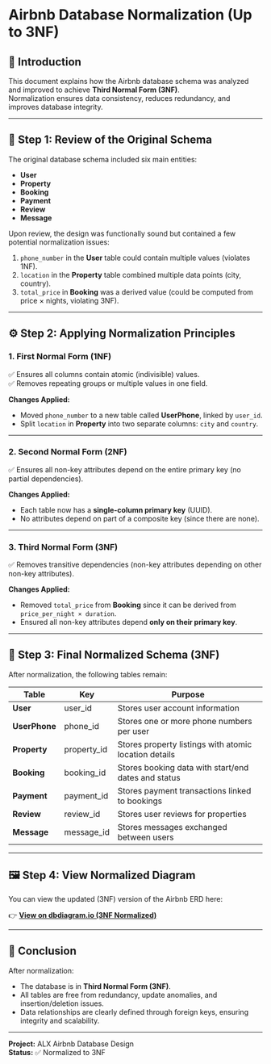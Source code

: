 # Airbnb Database Normalization (Up to 3NF)

## 🧠 Introduction
This document explains how the Airbnb database schema was analyzed and improved to achieve **Third Normal Form (3NF)**.  
Normalization ensures data consistency, reduces redundancy, and improves database integrity.

---

## 🧩 Step 1: Review of the Original Schema
The original database schema included six main entities:
- **User**
- **Property**
- **Booking**
- **Payment**
- **Review**
- **Message**

Upon review, the design was functionally sound but contained a few potential normalization issues:
1. `phone_number` in the **User** table could contain multiple values (violates 1NF).  
2. `location` in the **Property** table combined multiple data points (city, country).  
3. `total_price` in **Booking** was a derived value (could be computed from price × nights, violating 3NF).

---

## ⚙️ Step 2: Applying Normalization Principles

### **1. First Normal Form (1NF)**
✅ Ensures all columns contain atomic (indivisible) values.  
✅ Removes repeating groups or multiple values in one field.  

**Changes Applied:**
- Moved `phone_number` to a new table called **UserPhone**, linked by `user_id`.
- Split `location` in **Property** into two separate columns: `city` and `country`.

---

### **2. Second Normal Form (2NF)**
✅ Ensures all non-key attributes depend on the entire primary key (no partial dependencies).  

**Changes Applied:**
- Each table now has a **single-column primary key** (UUID).  
- No attributes depend on part of a composite key (since there are none).  

---

### **3. Third Normal Form (3NF)**
✅ Removes transitive dependencies (non-key attributes depending on other non-key attributes).  

**Changes Applied:**
- Removed `total_price` from **Booking** since it can be derived from `price_per_night × duration`.  
- Ensured all non-key attributes depend **only on their primary key**.

---

## 🧱 Step 3: Final Normalized Schema (3NF)
After normalization, the following tables remain:

| Table | Key | Purpose |
|--------|-----|----------|
| **User** | user_id | Stores user account information |
| **UserPhone** | phone_id | Stores one or more phone numbers per user |
| **Property** | property_id | Stores property listings with atomic location details |
| **Booking** | booking_id | Stores booking data with start/end dates and status |
| **Payment** | payment_id | Stores payment transactions linked to bookings |
| **Review** | review_id | Stores user reviews for properties |
| **Message** | message_id | Stores messages exchanged between users |

---

## 🖼️ Step 4: View Normalized Diagram
You can view the updated (3NF) version of the Airbnb ERD here:

👉 [**View on dbdiagram.io (3NF Normalized)**](https://dbdiagram.io/d/Airbnb-Database-Normalized-to-3NF-68ffbd30357668b732dabba2)

---

## 🏁 Conclusion
After normalization:
- The database is in **Third Normal Form (3NF)**.  
- All tables are free from redundancy, update anomalies, and insertion/deletion issues.  
- Data relationships are clearly defined through foreign keys, ensuring integrity and scalability.

---

  
**Project:** ALX Airbnb Database Design  
**Status:** ✅ Normalized to 3NF
